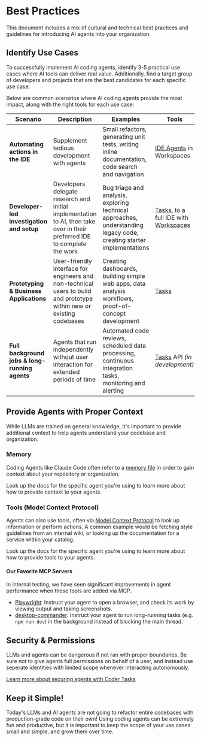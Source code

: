 # Best Practices

This document includes a mix of cultural and technical best practices and guidelines for introducing AI agents into your organization.

## Identify Use Cases

To successfully implement AI coding agents, identify 3-5 practical use cases where AI tools can deliver real value. Additionally, find a target group of developers and projects that are the best candidates for each specific use case.

Below are common scenarios where AI coding agents provide the most impact, along with the right tools for each use case:

| Scenario | Description | Examples | Tools |
|----------|-------------|----------|------------------|
| **Automating actions in the IDE** | Supplement tedious development with agents | Small refactors, generating unit tests, writing inline documentation, code search and navigation | [IDE Agents](./ide-agents.md) in Workspaces |
| **Developer-led investigation and setup** | Developers delegate research and initial implementation to AI, then take over in their preferred IDE to complete the work | Bug triage and analysis, exploring technical approaches, understanding legacy code, creating starter implementations | [Tasks](./tasks.md), to a full IDE with [Workspaces](./workspaces.md) |
| **Prototyping & Business Applications** | User-friendly interface for engineers and non-technical users to build and prototype within new or existing codebases | Creating dashboards, building simple web apps, data analysis workflows, proof-of-concept development | [Tasks](./tasks.md) |
| **Full background jobs & long-running agents** | Agents that run independently without user interaction for extended periods of time | Automated code reviews, scheduled data processing, continuous integration tasks, monitoring and alerting | [Tasks](./tasks.md) API *(in development)* |

## Provide Agents with Proper Context

While LLMs are trained on general knowledge, it's important to provide additional context to help agents understand your codebase and organization.

### Memory 

Coding Agents like Claude Code often refer to a [memory file](https://docs.anthropic.com/en/docs/claude-code/memory) in order to gain context about your repository or organization.

Look up the docs for the specific agent you're using to learn more about how to provide context to your agents.

### Tools (Model Context Protocol)

Agents can also use tools, often via [Model Context Protocol](https://modelcontextprotocol.io/introduction) to look up information or perform actions. A common example would be fetching style guidelines from an internal wiki, or looking up the documentation for a service within your catalog.

Look up the docs for the specific agent you're using to learn more about how to provide tools to your agents.

####  Our Favorite MCP Servers

In internal testing, we have seen significant improvements in agent performance when these tools are added via MCP.

- [Playwright](https://github.com/microsoft/playwright-mcp): Instruct your agent
  to open a browser, and check its work by viewing output and taking
  screenshots.
- [desktop-commander](https://github.com/wonderwhy-er/DesktopCommanderMCP):
  Instruct your agent to run long-running tasks (e.g. `npm run dev`) in the background instead of blocking the main thread.

## Security & Permissions

LLMs and agents can be dangerous if not ran with proper boundaries. Be sure not to give agents full permissions on behalf of a user, and instead use seperate identities with limited scope whenever interacting autonomously.

[Learn more about securing agents with Coder Tasks](./security.md)

## Keep it Simple!

Today's LLMs and AI agents are not going to refactor entire codebases with production-grade code on their own! Using coding agents can be extremely fun and productive, but it is important to keep the scope of your use cases small and simple, and grow them over time.
